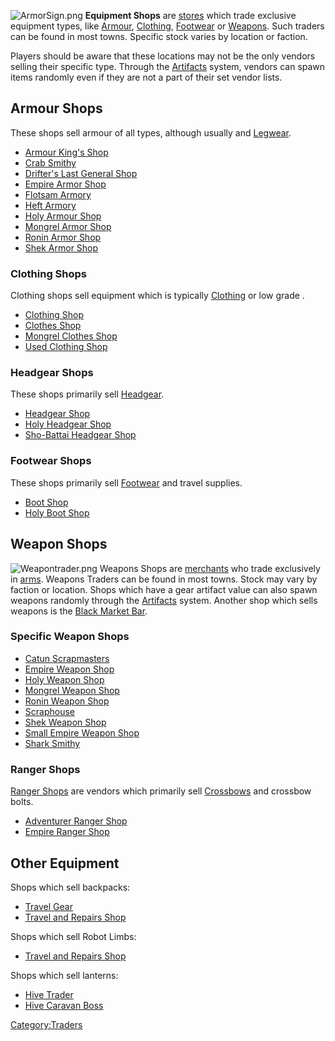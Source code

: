 ![](ArmorSign.png "ArmorSign.png") **Equipment Shops** are
[stores](Traders.md "wikilink") which trade exclusive equipment types, like
[Armour](Armour.md "wikilink"), [Clothing](Clothing.md "wikilink"),
[Footwear](Footwear.md "wikilink") or [Weapons](Weapons.md "wikilink"). Such
traders can be found in most towns. Specific stock varies by location or
faction.

Players should be aware that these locations may not be the only vendors
selling their specific type. Through the
[Artifacts](Artifacts.md "wikilink") system, vendors can spawn items
randomly even if they are not a part of their set vendor lists.

## Armour Shops

These shops sell armour of all types, although usually [](Body_Armour.md) and [Legwear](Legwear.md "wikilink").

- [Armour King's Shop](Armour_King's_Shop.md "wikilink")
- [Crab Smithy](Crab_Smithy.md "wikilink")
- [Drifter's Last General Shop](Drifter's_Last_General_Shop.md "wikilink")
- [Empire Armor Shop](Empire_Armor_Shop.md "wikilink")
- [Flotsam Armory](Flotsam_Armory.md "wikilink")
- [Heft Armory](Heft_Armory.md "wikilink")
- [Holy Armour Shop](Holy_Armour_Shop.md "wikilink")
- [Mongrel Armor Shop](Mongrel_Armor_Shop.md "wikilink")
- [Ronin Armor Shop](Ronin_Armor_Shop.md "wikilink")
- [Shek Armor Shop](Shek_Armor_Shop.md "wikilink")

### Clothing Shops

Clothing shops sell equipment which is typically
[Clothing](Clothing.md "wikilink") or low grade [](Light_Armour.md).

- [Clothing Shop](Clothing_Shop.md "wikilink")
- [Clothes Shop](Clothes_Shop.md "wikilink")
- [Mongrel Clothes Shop](Mongrel_Clothes_Shop.md "wikilink")
- [Used Clothing Shop](Used_Clothing_Shop.md "wikilink")

### Headgear Shops

These shops primarily sell [Headgear](Headgear.md "wikilink").

- [Headgear Shop](Headgear_Shop.md "wikilink")
- [Holy Headgear Shop](Holy_Headgear_Shop.md "wikilink")
- [Sho-Battai Headgear Shop](Sho-Battai_Headgear_Shop.md "wikilink")

### Footwear Shops

These shops primarily sell [Footwear](Footwear.md "wikilink") and travel
supplies.

- [Boot Shop](Boot_Shop.md "wikilink")
- [Holy Boot Shop](Holy_Boot_Shop.md "wikilink")

## Weapon Shops

![](Weapontrader.png "Weapontrader.png") Weapons Shops
are [merchants](Traders.md "wikilink") who trade exclusively in
[arms](Weapons.md "wikilink"). Weapons Traders can be found in most towns.
Stock may vary by faction or location. Shops which have a gear artifact
value can also spawn weapons randomly through the
[Artifacts](Artifacts.md "wikilink") system. Another shop which sells
weapons is the [Black Market Bar](Black_Market_Bar.md "wikilink").

### Specific Weapon Shops

- [Catun Scrapmasters](Catun_Scrapmasters.md "wikilink")
- [Empire Weapon Shop](Empire_Weapon_Shop.md "wikilink")
- [Holy Weapon Shop](Holy_Weapon_Shop.md "wikilink")
- [Mongrel Weapon Shop](Mongrel_Weapon_Shop.md "wikilink")
- [Ronin Weapon Shop](Ronin_Weapon_Shop.md "wikilink")
- [Scraphouse](Scraphouse.md "wikilink")
- [Shek Weapon Shop](Shek_Weapon_Shop.md "wikilink")
- [Small Empire Weapon Shop](Small_Empire_Weapon_Shop.md "wikilink")
- [Shark Smithy](Shark_Smithy.md "wikilink")

### Ranger Shops

[Ranger Shops](Ranger_Shop.md "wikilink") are vendors which primarily sell
[Crossbows](Crossbows.md "wikilink") and crossbow bolts.

- [Adventurer Ranger Shop](Adventurer_Ranger_Shop.md "wikilink")
- [Empire Ranger Shop](Empire_Ranger_Shop.md "wikilink")

## Other Equipment

Shops which sell backpacks:

- [Travel Gear](Travel_Gear.md "wikilink")
- [Travel and Repairs Shop](Travel_and_Repairs_Shop.md "wikilink")

Shops which sell Robot Limbs:

- [Travel and Repairs Shop](Travel_and_Repairs_Shop.md "wikilink")

Shops which sell lanterns:

- [Hive Trader](Hive_Trader.md "wikilink")
- [Hive Caravan Boss](Hive_Caravan_Boss.md "wikilink")

[Category:Traders](Category:Traders "wikilink")